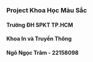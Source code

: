 ### Project Khoa Học Màu Sắc
   #### Trường ĐH SPKT TP.HCM
   #### Khoa In và Truyền Thông
   #### Ngô Ngọc Trâm - 22158098
